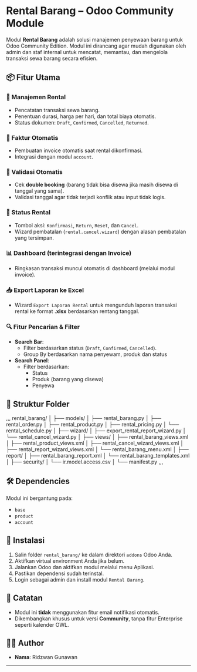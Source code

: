 # Rental Barang – Odoo Community Module

Modul **Rental Barang** adalah solusi manajemen penyewaan barang untuk Odoo Community Edition. Modul ini dirancang agar mudah digunakan oleh admin dan staf internal untuk mencatat, memantau, dan mengelola transaksi sewa barang secara efisien.

## 📦 Fitur Utama

### 🎯 Manajemen Rental
- Pencatatan transaksi sewa barang.
- Penentuan durasi, harga per hari, dan total biaya otomatis.
- Status dokumen: `Draft`, `Confirmed`, `Cancelled`, `Returned`.

### 🧾 Faktur Otomatis
- Pembuatan invoice otomatis saat rental dikonfirmasi.
- Integrasi dengan modul `account`.

### 🛑 Validasi Otomatis
- Cek **double booking** (barang tidak bisa disewa jika masih disewa di tanggal yang sama).
- Validasi tanggal agar tidak terjadi konflik atau input tidak logis.

### 🔁 Status Rental
- Tombol aksi: `Konfirmasi`, `Return`, `Reset`, dan `Cancel`.
- Wizard pembatalan (`rental.cancel.wizard`) dengan alasan pembatalan yang tersimpan.

### 📊 Dashboard (terintegrasi dengan Invoice)
- Ringkasan transaksi muncul otomatis di dashboard (melalui modul invoice).

### 📥 Export Laporan ke Excel
- Wizard `Export Laporan Rental` untuk mengunduh laporan transaksi rental ke format **.xlsx** berdasarkan rentang tanggal.

### 🔍 Fitur Pencarian & Filter
- **Search Bar**:
  - Filter berdasarkan status (`Draft`, `Confirmed`, `Cancelled`).
  - Group By berdasarkan nama penyewam, produk dan status
- **Search Panel**:
  - Filter berdasarkan:
    - Status
    - Produk (barang yang disewa)
    - Penyewa

## 📁 Struktur Folder
,,,
rental_barang/
│
├── models/
│ ├── rental_barang.py
│ ├── rental_order.py
│ ├── rental_product.py
│ ├── rental_pricing.py
│ └── rental_schedule.py
│
├── wizard/
│ ├── export_rental_report_wizard.py
│ └── rental_cancel_wizard.py
│
├── views/
│ ├── rental_barang_views.xml
│ ├── rental_product_views.xml
│ ├── rental_cancel_wizard_views.xml
│ ├── rental_report_wizard_views.xml
│ └── rental_barang_menu.xml
│
├── report/
│ ├── rental_barang_report.xml
│ └── rental_barang_templates.xml
│
├── security/
│ └── ir.model.access.csv
│
└── manifest.py
,,,

## 🛠 Dependencies

Modul ini bergantung pada:
- `base`
- `product`
- `account`

## 🔧 Instalasi

1. Salin folder `rental_barang/` ke dalam direktori `addons` Odoo Anda.
2. Aktifkan virtual environment Anda jika belum.
3. Jalankan Odoo dan aktifkan modul melalui menu Aplikasi.
4. Pastikan dependensi sudah terinstal.
5. Login sebagai admin dan install modul `Rental Barang`.

## 📌 Catatan

- Modul ini **tidak** menggunakan fitur email notifikasi otomatis.
- Dikembangkan khusus untuk versi **Community**, tanpa fitur Enterprise seperti kalender OWL.

## 👨‍💻 Author

- **Nama**: Ridzwan Gunawan

---


